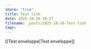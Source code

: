 ```yaml
---
share: "true"
title: Test link
date: 2025-10-28 18:27
filename: _posts/2025-10-28-Test-link
tags:
---
```

[[Test enveloppe|Test enveloppe]]